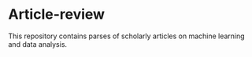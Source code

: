 # Article-review

This repository contains parses of scholarly articles on machine learning and data analysis.

